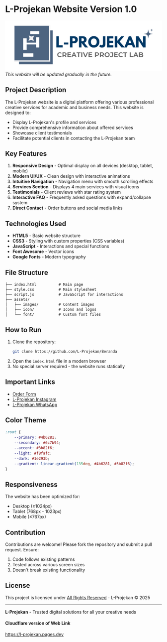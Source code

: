 # L-Projekan Website Version 1.0

![L-Projekan Logo](assets/images/L1.png)
_This website will be updated gradually in the future._

## Project Description
The L-Projekan website is a digital platform offering various professional creative services for academic and business needs. This website is designed to:
- Display L-Projekan's profile and services
- Provide comprehensive information about offered services
- Showcase client testimonials
- Facilitate potential clients in contacting the L-Projekan team

## Key Features
1. **Responsive Design** - Optimal display on all devices (desktop, tablet, mobile)
2. **Modern UI/UX** - Clean design with interactive animations
3. **Intuitive Navigation** - Navigation menu with smooth scrolling effects
4. **Services Section** - Displays 4 main services with visual icons
5. **Testimonials** - Client reviews with star rating system
6. **Interactive FAQ** - Frequently asked questions with expand/collapse system
7. **Direct Contact** - Order buttons and social media links

## Technologies Used
- **HTML5** - Basic website structure
- **CSS3** - Styling with custom properties (CSS variables)
- **JavaScript** - Interactions and special functions
- **Font Awesome** - Vector icons
- **Google Fonts** - Modern typography

## File Structure
```
├── index.html          # Main page
├── style.css           # Main stylesheet
├── script.js           # JavaScript for interactions
├── assets/
│   ├── images/         # Content images
│   ├── icon/           # Icons and logos
│   └── font/           # Custom font files
```

## How to Run
1. Clone the repository:
   ```bash
   git clone https://github.com/L-Projekan/Beranda
   ```
2. Open the `index.html` file in a modern browser
3. No special server required - the website runs statically

## Important Links
- [Order Form](https://docs.google.com/forms/d/e/1FAIpQLSfe1mAfNRUBI0cAYrbIZNv5T_iYGKSuMRAb1-9xaV-1YlEClg/viewform)
- [L-Projekan Instagram](https://instagram.com/lprojekan)
- [L-Projekan WhatsApp](https://wa.me/6285903794445)

## Color Theme
```css
:root {
    --primary: #4b6281;
    --secondary: #6c7b94;
    --accent: #3b82f6;
    --light: #f8fafc;
    --dark: #1e293b;
    --gradient: linear-gradient(135deg, #4b6281, #3b82f6);
}
```

## Responsiveness
The website has been optimized for:
- Desktop (≥1024px)
- Tablet (768px - 1023px)
- Mobile (≤767px)

## Contribution
Contributions are welcome! Please fork the repository and submit a pull request. Ensure:
1. Code follows existing patterns
2. Tested across various screen sizes
3. Doesn't break existing functionality

## License
This project is licensed under [All Rights Reserved](https://en.wikipedia.org/wiki/All_rights_reserved) - L-Projekan © 2025

---

**L-Projekan** - Trusted digital solutions for all your creative needs

#### Cloudflare version of Web Link
https://l-projekan.pages.dev


